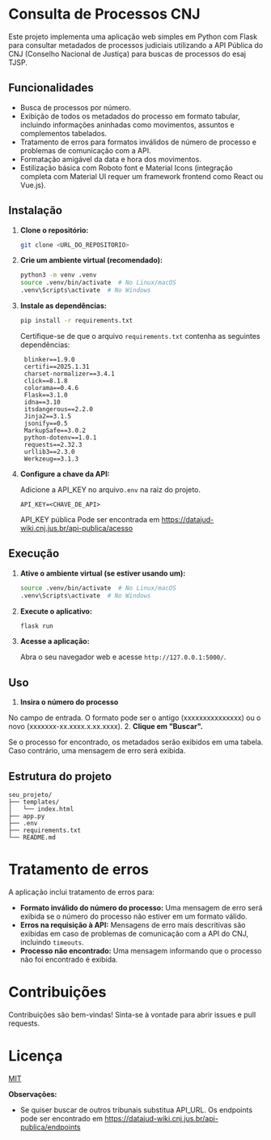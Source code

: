 # Consulta de Processos CNJ

Este projeto implementa uma aplicação web simples em Python com Flask para consultar metadados de processos judiciais utilizando a API Pública do CNJ (Conselho Nacional de Justiça) para buscas de processos do esaj TJSP.

## Funcionalidades

- Busca de processos por número.
- Exibição de todos os metadados do processo em formato tabular, incluindo informações aninhadas como movimentos, assuntos e complementos tabelados.
- Tratamento de erros para formatos inválidos de número de processo e problemas de comunicação com a API.
- Formatação amigável da data e hora dos movimentos.
- Estilização básica com Roboto font e Material Icons (integração completa com Material UI requer um framework frontend como React ou Vue.js).


## Instalação

1. **Clone o repositório:**

   ```bash
   git clone <URL_DO_REPOSITORIO>
   ```

2. **Crie um ambiente virtual (recomendado):**

   ```bash
   python3 -m venv .venv
   source .venv/bin/activate  # No Linux/macOS
   .venv\Scripts\activate  # No Windows
   ```

3. **Instale as dependências:**

   ```bash
   pip install -r requirements.txt
   ```
   Certifique-se de que o arquivo `requirements.txt` contenha as seguintes dependências:
   ```
    blinker==1.9.0
    certifi==2025.1.31
    charset-normalizer==3.4.1
    click==8.1.8
    colorama==0.4.6
    Flask==3.1.0
    idna==3.10
    itsdangerous==2.2.0
    Jinja2==3.1.5
    jsonify==0.5
    MarkupSafe==3.0.2
    python-dotenv==1.0.1
    requests==2.32.3
    urllib3==2.3.0
    Werkzeug==3.1.3

   ```


4. **Configure a chave da API:**

   Adicione a API_KEY no arquivo`.env` na raiz do projeto.

   ```
   API_KEY=<CHAVE_DE_API>
   ```
   API_KEY pública Pode ser encontrada em https://datajud-wiki.cnj.jus.br/api-publica/acesso


## Execução

1. **Ative o ambiente virtual (se estiver usando um):**

   ```bash
   source .venv/bin/activate  # No Linux/macOS
   .venv\Scripts\activate  # No Windows
   ```

2. **Execute o aplicativo:**

   ```bash
   flask run
   ```

3. **Acesse a aplicação:**

   Abra o seu navegador web e acesse `http://127.0.0.1:5000/`.


## Uso

1. **Insira o número do processo**

No campo de entrada. O formato pode ser o antigo (xxxxxxxxxxxxxxx) ou o novo (xxxxxxx-xx.xxxx.x.xx.xxxx).
2. **Clique em "Buscar".**

Se o processo for encontrado, os metadados serão exibidos em uma tabela. Caso contrário, uma mensagem de erro será exibida.


## Estrutura do projeto

```
seu_projeto/
├── templates/
│   └── index.html
├── app.py
├── .env             
├── requirements.txt    
└── README.md   
```

#  Tratamento de erros

A aplicação inclui tratamento de erros para:

- **Formato inválido do número do processo:** Uma mensagem de erro será exibida se o número do processo não estiver em um formato válido.
- **Erros na requisição à API:**  Mensagens de erro mais descritivas são exibidas em caso de problemas de comunicação com a API do CNJ, incluindo `timeouts`.
- **Processo não encontrado:** Uma mensagem informando que o processo não foi encontrado é exibida.

#  Contribuições

Contribuições são bem-vindas! Sinta-se à vontade para abrir issues e pull requests.


#  Licença

[MIT](LICENSE) 


**Observações:**

- Se quiser buscar de outros tribunais substitua API_URL. Os endpoints pode ser encontrado em https://datajud-wiki.cnj.jus.br/api-publica/endpoints
